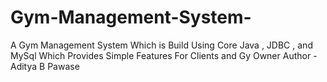 # Gym-Management-System-
A Gym Management System Which is Build Using Core Java , JDBC , and MySql Which Provides Simple Features For Clients and Gy Owner
Author - Aditya B Pawase
